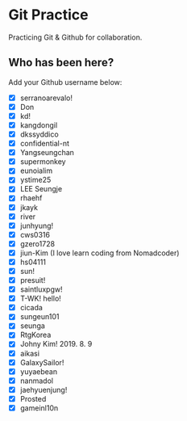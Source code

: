 # Git Practice

Practicing Git &amp; Github for collaboration.

## Who has been here?

Add your Github username below:

-   [x] serranoarevalo!
-   [x] Don
-   [x] kd!
-   [x] kangdongil
-   [x] dkssyddico
-   [x] confidential-nt
-   [x] Yangseungchan
-   [x] supermonkey
-   [x] eunoialim
-   [x] ystime25
-   [x] LEE Seungje
-   [x] rhaehf
-   [x] jkayk
-   [x] river
-   [x] junhyung!
-   [x] cws0316
-   [x] gzero1728
-   [x] jiun-Kim (I love learn coding from Nomadcoder)
-   [x] hs04111
-   [x] sun!
-   [x] presuit!
-   [x] saintluxpgw!
-   [x] T-WK! hello!
-   [x] cicada
-   [x] sungeun101
-   [x] seunga
-   [x] RtgKorea
-   [x] Johny Kim! 2019. 8. 9
-   [x] aikasi
-   [x] GalaxySailor!
-   [x] yuyaebean
-   [x] nanmadol
-   [x] jaehyuenjung!
-   [x] Prosted
-   [x] gameinl10n